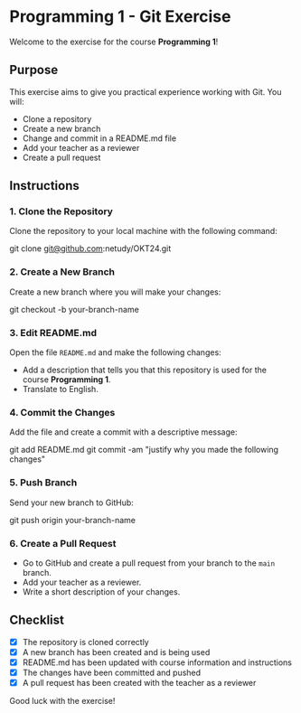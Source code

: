 # Programming 1 - Git Exercise

Welcome to the exercise for the course **Programming 1**!

## Purpose

This exercise aims to give you practical experience working with Git. You will:
- Clone a repository
- Create a new branch
- Change and commit in a README.md file
- Add your teacher as a reviewer
- Create a pull request

## Instructions

### 1. Clone the Repository
Clone the repository to your local machine with the following command:

git clone git@github.com:netudy/OKT24.git

### 2. Create a New Branch
Create a new branch where you will make your changes:

git checkout -b your-branch-name

### 3. Edit README.md
Open the file `README.md` and make the following changes:
- Add a description that tells you that this repository is used for the course **Programming 1**.
- Translate to English.

### 4. Commit the Changes
Add the file and create a commit with a descriptive message:

git add README.md
git commit -am "justify why you made the following changes"

### 5. Push Branch
Send your new branch to GitHub:

git push origin your-branch-name

### 6. Create a Pull Request
- Go to GitHub and create a pull request from your branch to the `main` branch.
- Add your teacher as a reviewer.
- Write a short description of your changes.

## Checklist
- [x] The repository is cloned correctly
- [x] A new branch has been created and is being used
- [x] README.md has been updated with course information and instructions
- [x] The changes have been committed and pushed
- [x] A pull request has been created with the teacher as a reviewer

Good luck with the exercise!
